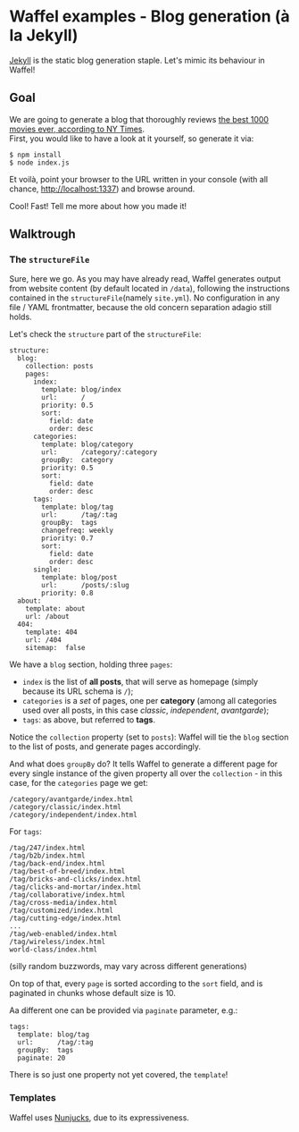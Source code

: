 # Waffel examples - Blog generation (à la Jekyll)

[Jekyll](http://www.jekyll.io) is the static blog generation staple. Let's mimic its behaviour in Waffel!

## Goal

We are going to generate a blog that thoroughly reviews [the best 1000 movies ever, according to NY Times](http://www.nytimes.com/ref/movies/1000best.html).  
First, you would like to have a look at it yourself, so generate it via:

    $ npm install
    $ node index.js
    
Et voilà, point your browser to the URL written in your console (with all chance, [http://localhost:1337](http://localhost:1337)) and browse around.

Cool! Fast! Tell me more about how you made it!

## Walktrough

### The `structureFile`

Sure, here we go. As you may have already read, Waffel generates output from website content (by default located in `/data`), following the instructions contained in the `structureFile`(namely `site.yml`). No configuration in any file / YAML frontmatter, because the old concern separation adagio still holds.

Let's check the `structure` part of the  `structureFile`:

    structure:
      blog:
        collection: posts
        pages:
          index:
            template: blog/index
            url:      /
            priority: 0.5
            sort:
              field: date
              order: desc
          categories:
            template: blog/category
            url:      /category/:category
            groupBy:  category
            priority: 0.5
            sort:
              field: date
              order: desc        
          tags:
            template: blog/tag
            url:      /tag/:tag
            groupBy:  tags
            changefreq: weekly
            priority: 0.7
            sort:
              field: date
              order: desc
          single:
            template: blog/post
            url:      /posts/:slug
            priority: 0.8
      about:
        template: about
        url: /about
      404:
        template: 404
        url: /404
        sitemap:  false
        
We have a `blog` section, holding three `pages`:

- `index` is the list of **all posts**, that will serve as homepage (simply because its URL schema is `/`);
- `categories` is a _set_ of pages, one per **category** (among all categories used over all posts, in this case _classic_, _independent_, _avantgarde_);
- `tags`: as above, but referred to **tags**.

Notice the `collection` property (set to `posts`): Waffel will tie the `blog` section to the list of posts, and generate pages accordingly.

And what does `groupBy` do? It tells Waffel to generate a different page for every single instance of the given property all over the `collection` - in this case, for the `categories` page we get:

    /category/avantgarde/index.html
    /category/classic/index.html
    /category/independent/index.html

For `tags`:

    /tag/247/index.html
    /tag/b2b/index.html
    /tag/back-end/index.html
    /tag/best-of-breed/index.html
    /tag/bricks-and-clicks/index.html
    /tag/clicks-and-mortar/index.html
    /tag/collaborative/index.html
    /tag/cross-media/index.html
    /tag/customized/index.html
    /tag/cutting-edge/index.html
    ...
    /tag/web-enabled/index.html
    /tag/wireless/index.html
    world-class/index.html

(silly random buzzwords, may vary across different generations)

On top of that, every `page` is sorted according to the `sort` field, and is paginated in chunks whose default size is 10.

Aa different one can be provided via `paginate` parameter, e.g.:

    tags:
      template: blog/tag
      url:      /tag/:tag
      groupBy:  tags
      paginate: 20

There is so just one property not yet covered, the `template`!

    
### Templates

Waffel uses [Nunjucks](https://mozilla.github.io/nunjucks/), due to its expressiveness.
